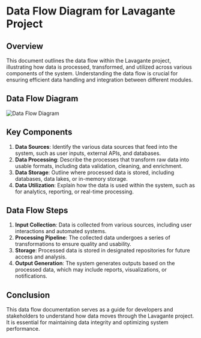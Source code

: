 # Data Flow Diagram for Lavagante Project

## Overview
This document outlines the data flow within the Lavagante project, illustrating how data is processed, transformed, and utilized across various components of the system. Understanding the data flow is crucial for ensuring efficient data handling and integration between different modules.

## Data Flow Diagram
![Data Flow Diagram](path/to/your/data-flow-diagram.png)

## Key Components
1. **Data Sources**: Identify the various data sources that feed into the system, such as user inputs, external APIs, and databases.
2. **Data Processing**: Describe the processes that transform raw data into usable formats, including data validation, cleaning, and enrichment.
3. **Data Storage**: Outline where processed data is stored, including databases, data lakes, or in-memory storage.
4. **Data Utilization**: Explain how the data is used within the system, such as for analytics, reporting, or real-time processing.

## Data Flow Steps
1. **Input Collection**: Data is collected from various sources, including user interactions and automated systems.
2. **Processing Pipeline**: The collected data undergoes a series of transformations to ensure quality and usability.
3. **Storage**: Processed data is stored in designated repositories for future access and analysis.
4. **Output Generation**: The system generates outputs based on the processed data, which may include reports, visualizations, or notifications.

## Conclusion
This data flow documentation serves as a guide for developers and stakeholders to understand how data moves through the Lavagante project. It is essential for maintaining data integrity and optimizing system performance.
